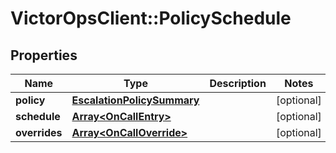 # VictorOpsClient::PolicySchedule

## Properties

| Name          | Type                                                      | Description | Notes      |
| ------------- | --------------------------------------------------------- | ----------- | ---------- |
| **policy**    | [**EscalationPolicySummary**](EscalationPolicySummary.md) |             | [optional] |
| **schedule**  | [**Array&lt;OnCallEntry&gt;**](OnCallEntry.md)            |             | [optional] |
| **overrides** | [**Array&lt;OnCallOverride&gt;**](OnCallOverride.md)      |             | [optional] |
